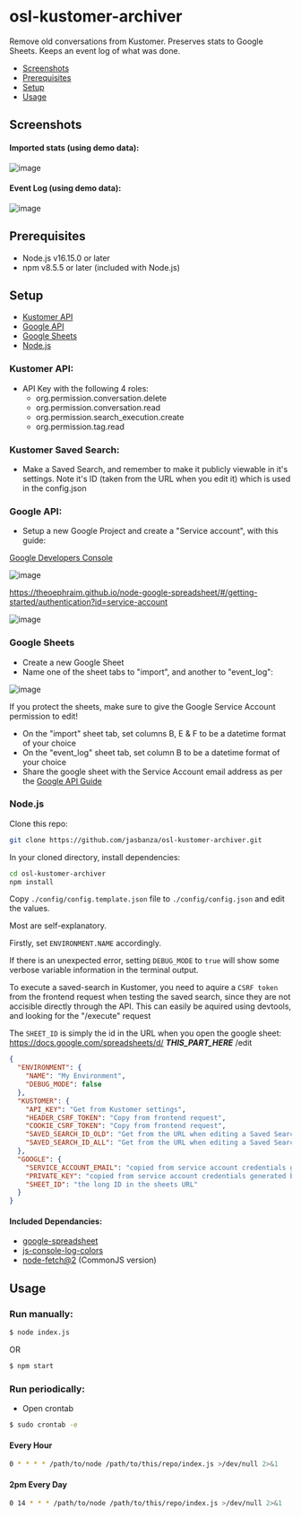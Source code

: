 # osl-kustomer-archiver

Remove old conversations from Kustomer. Preserves stats to Google Sheets. Keeps an event log of what was done.

- [Screenshots](#screenshots)
- [Prerequisites](#prerequisites)
- [Setup](#setup)
- [Usage](#usage)

## Screenshots

#### Imported stats (using demo data):

![image](https://user-images.githubusercontent.com/1925470/170906841-60a569fb-509a-4f1a-ae6e-0ab0938369cd.png)

#### Event Log (using demo data):

![image](https://user-images.githubusercontent.com/1925470/170907102-5c1bf0fd-0115-4673-a127-a8150b171e20.png)

## Prerequisites

- Node.js v16.15.0 or later
- npm v8.5.5 or later (included with Node.js)

## Setup

- [Kustomer API](#kustomer-api)
- [Google API](#google-api)
- [Google Sheets](#google-sheets)
- [Node.js](#nodejs)

### Kustomer API:

- API Key with the following 4 roles:
  - org.permission.conversation.delete
  - org.permission.conversation.read
  - org.permission.search_execution.create
  - org.permission.tag.read

### Kustomer Saved Search:

- Make a Saved Search, and remember to make it publicly viewable in it's settings. Note it's ID (taken from the URL when you edit it) which is used in the config.json

### Google API:

- Setup a new Google Project and create a "Service account", with this guide:

[Google Developers Console](https://console.developers.google.com/)

![image](https://user-images.githubusercontent.com/1925470/170743950-7df949d1-ba54-45fa-865f-a39e0e36f792.png)

https://theoephraim.github.io/node-google-spreadsheet/#/getting-started/authentication?id=service-account

![image](https://user-images.githubusercontent.com/1925470/170743962-f0dba866-883e-4048-a48f-45cb51db82af.png)

### Google Sheets

- Create a new Google Sheet
- Name one of the sheet tabs to "import", and another to "event_log":

![image](https://user-images.githubusercontent.com/1925470/170905759-7127a361-ad7e-44fb-9347-2bb732e572a2.png)

If you protect the sheets, make sure to give the Google Service Account permission to edit!

- On the "import" sheet tab, set columns B, E & F to be a datetime format of your choice
- On the "event_log" sheet tab, set column B to be a datetime format of your choice
- Share the google sheet with the Service Account email address as per the [Google API Guide](#google-api)

### Node.js

Clone this repo:

```bash
git clone https://github.com/jasbanza/osl-kustomer-archiver.git
```

In your cloned directory, install dependencies:

```bash
cd osl-kustomer-archiver
npm install
```

Copy `./config/config.template.json` file to `./config/config.json` and edit the values.

Most are self-explanatory.

Firstly, set `ENVIRONMENT.NAME` accordingly.

If there is an unexpected error, setting `DEBUG_MODE` to `true` will show some verbose variable information in the terminal output.

To execute a saved-search in Kustomer, you need to aquire a `CSRF token` from the frontend request when testing the saved search, since they are not accisible directly through the API. This can easily be aquired using devtools, and looking for the "/execute" request

The `SHEET_ID` is simply the id in the URL when you open the google sheet:
https://docs.google.com/spreadsheets/d/ **_THIS_PART_HERE_** /edit

```json
{
  "ENVIRONMENT": {
    "NAME": "My Environment",
    "DEBUG_MODE": false
  },
  "KUSTOMER": {
    "API_KEY": "Get from Kustomer settings",
    "HEADER_CSRF_TOKEN": "Copy from frontend request",
    "COOKIE_CSRF_TOKEN": "Copy from frontend request",
    "SAVED_SEARCH_ID_OLD": "Get from the URL when editing a Saved Search - this search must show old conversations (for archiving)",
    "SAVED_SEARCH_ID_ALL": "Get from the URL when editing a Saved Search - this search must show all converstaions (only for statistical purposes)"
  },
  "GOOGLE": {
    "SERVICE_ACCOUNT_EMAIL": "copied from service account credentials generated by google",
    "PRIVATE_KEY": "copied from service account credentials generated by google",
    "SHEET_ID": "the long ID in the sheets URL"
  }
}
```

#### Included Dependancies:

- [google-spreadsheet](https://www.npmjs.com/package/google-spreadsheet)
- [js-console-log-colors](https://www.npmjs.com/package/js-console-log-colors)
- [node-fetch@2](https://www.npmjs.com/package/node-fetch) (CommonJS version)

## Usage

### Run manually:

```bash
$ node index.js
```

OR

```bash
$ npm start
```

### Run periodically:

- Open crontab

```bash
$ sudo crontab -e
```

#### Every Hour

```bash
0 * * * * /path/to/node /path/to/this/repo/index.js >/dev/null 2>&1
```

#### 2pm Every Day

```bash
0 14 * * * /path/to/node /path/to/this/repo/index.js >/dev/null 2>&1
```
